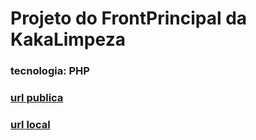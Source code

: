# Projeto do FrontPrincipal da KakaLimpeza

### tecnologia: PHP
### [url publica](https://territoriofight.com.br/)
### [url local](http://localhost/)
